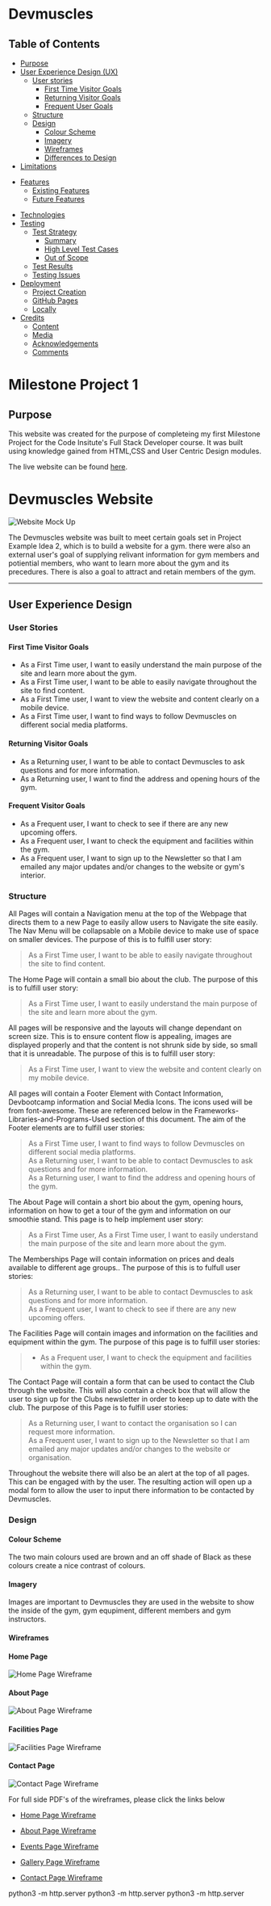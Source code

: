 # Devmuscles
## Table of Contents
* [Purpose](#Purpose)
* [User Experience Design (UX)](#User-Experience-Design)
  * [User stories](#User-Stories)
    * [First Time Visitor Goals](#First-Time-Visitor-Goals)
    * [Returning Visitor Goals](#Returning-Visitor-Goals)
    * [Frequent User Goals](#Frequent-User-Goals)
  * [Structure](#Structure)
  * [Design](#Design)
    * [Colour Scheme](#Colour-Scheme)
    * [Imagery](#Imagery)
    * [Wireframes](#Wireframes)
    * [Differences to Design](Differences-to-Design)
* [Limitations](#Limitations)
- [Features](#Features)
    * [Existing Features](#Existing-Features)
    * [Future Features](#Features-Left-to-Implement)
* [Technologies](#Technologies)
* [Testing](#Testing)
    * [Test Strategy](#Test-Strategy)
      * [Summary](#Summary)
      * [High Level Test Cases](#High-Level-Test-Cases)
      * [Out of Scope](#Out-of-Scope)
    * [Test Results](#Test-Results)
    * [Testing Issues](#Issues-and-Resolutions-to-issues-found-during-testing)
* [Deployment](#Deployment)
    * [Project Creation](#Project-Creation)
    * [GitHub Pages](#Using-Github-Pages)
    * [Locally](Run-Locally)
* [Credits](#Credits)
  * [Content](#Content)
  * [Media](#Media)
  * [Acknowledgements](#Acknowledgements)
  * [Comments](#Comments)

# Milestone Project 1
## Purpose 
This website was created for the purpose of completeing my first Milestone Project for the Code Insitute's Full Stack Developer course.
It was built using knowledge gained from HTML,CSS and User Centric Design modules.

The live website can be found [here]().

# Devmuscles Website

![Website Mock Up](assets/images/readme-images/mock-up.jpg)

The Devmuscles website was built to meet certain goals set in Project Example Idea 2, which is to build a website for a gym. 
there were also an external user's goal of supplying relivant information for gym members and potiential members, 
who want to learn more about the gym and its precedures. There is also a goal to attract and retain members of the gym. 

***
## User Experience Design 

### User Stories
#### First Time Visitor Goals
* As a First Time user, I want to easily understand the main purpose of the site and learn more about the gym.
* As a First Time user, I want to be able to easily navigate throughout the site to find content.
* As a First Time user, I want to view the website and content clearly on a mobile device.
* As a First Time user, I want to find ways to follow Devmuscles on different social media platforms.
#### Returning Visitor Goals
* As a Returning user, I want to be able to contact Devmuscles to ask questions and for more information.
* As a Returning user, I want to find the address and opening hours of the gym.
#### Frequent Visitor Goals
* As a Frequent user, I want to check to see if there are any new upcoming offers.
* As a Frequent user, I want to check the equipment and facilities within the gym.
* As a Frequent user, I want to sign up to the Newsletter so that I am emailed any major updates and/or changes to the website or gym's interior.
### Structure
All Pages will contain a Navigation menu at the top of the Webpage that directs them to a new Page to easily allow users to Navigate the site easily.
The Nav Menu will be collapsable on a Mobile device to make use of space on smaller devices.
The purpose of this is to fulfill user story:
> As a First Time user, I want to be able to easily navigate throughout the site to find content.

The Home Page will contain a small bio about the club.
The purpose of this is to fulfill user story:
> As a First Time user, I want to easily understand the main purpose of the site and learn more about the gym.

All pages will be responsive and the layouts will change dependant on screen size. This is to ensure content flow is appealing,
images are displayed properly and that the content is not shrunk side by side, so small that it is unreadable.
The purpose of this is to fulfill user story:
> As a First Time user, I want to view the website and content clearly on my mobile device.

All pages will contain a Footer Element with Contact Information, Devbootcamp information and Social Media Icons. The icons used will be
from font-awesome. These are referenced below in the Frameworks-Libraries-and-Programs-Used section of this document. 
The aim of the Footer elements are to fulfill user stories:
> As a First Time user, I want to find ways to follow Devmuscles on different social media platforms.<br>
> As a Returning user, I want to be able to contact Devmuscles to ask questions and for more information. <br>
> As a Returning user, I want to find the address and opening hours of the gym.

The About Page will contain a short bio about the gym, opening hours, information on how to get a tour of the gym and information on our smoothie stand.
This page is to help implement user story:
> As a First Time user, As a First Time user, I want to easily understand the main purpose of the site and learn more about the gym.

The Memberships Page will contain information on prices and deals available to different age groups.. 
The purpose of this is to fulfull user stories:
> As a Returning user, I want to be able to contact Devmuscles to ask questions and for more information.<br>
> As a Frequent user, I want to check to see if there are any new upcoming offers.

The Facilities Page will contain images and information on the facilities and equipment within the gym.
The purpose of this page is to fulfill user stories:
> * As a Frequent user, I want to check the equipment and facilities within the gym.

The Contact Page will contain a form that can be used to contact the Club through the website. This will also contain a check 
box that will allow the user to sign up for the Clubs newsletter in order to keep up to date with the club.
The purpose of this Page is to fulfill user stories:
> As a Returning user, I want to contact the organisation so I can request more information.<br>
> As a Frequent user, I want to sign up to the Newsletter so that I am emailed any major updates and/or changes to the website or organisation.

Throughout the website there will also be an alert at the top of all pages. This
can be engaged with by the user. The resulting action will open up a modal form to allow the user to input there information to be contacted by Devmuscles.
### Design
#### Colour Scheme
The two main colours used are brown and an off shade of Black as these colours create a nice contrast of colours.
#### Imagery
Images are important to Devmuscles they are used in the website to show the inside of the gym, gym equpiment, different members and gym instructors.
#### Wireframes
#### Home Page<br>
![Home Page Wireframe](assets/wireframes/home-wireframe.png)<br>
#### About Page<br>
![About Page Wireframe](assets/wireframes/memberships-wireframe.png)<br>
#### Facilities Page<br>
![Facilities Page Wireframe](assets/wireframes/facilities-wireframe.png)<br>
#### Contact Page<br>
![Contact Page Wireframe](assets/wireframes/contact-wireframe.png)<br>

For full side PDF's of the wireframes, please click the links below
* [Home Page Wireframe](assets/wireframes/home.pdf)

* [About Page Wireframe](assets/wireframes/about.pdf)

* [Events Page Wireframe](assets/wireframes/events.pdf)

* [Gallery Page Wireframe](assets/wireframes/home.pdf)

* [Contact Page Wireframe](assets/wireframes/home.pdf)






python3 -m http.server
python3 -m http.server
python3 -m http.server